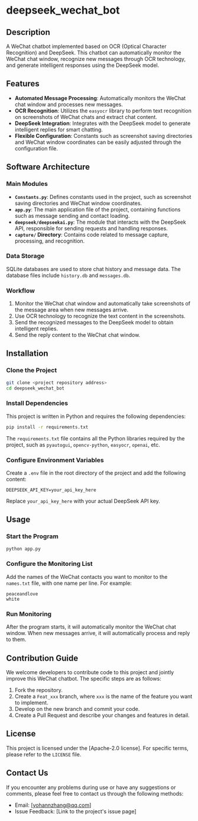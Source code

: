 # deepseek_wechat_bot

## Description
A WeChat chatbot implemented based on OCR (Optical Character Recognition) and DeepSeek. This chatbot can automatically monitor the WeChat chat window, recognize new messages through OCR technology, and generate intelligent responses using the DeepSeek model.

## Features
- **Automated Message Processing**: Automatically monitors the WeChat chat window and processes new messages.
- **OCR Recognition**: Utilizes the `easyocr` library to perform text recognition on screenshots of WeChat chats and extract chat content.
- **DeepSeek Integration**: Integrates with the DeepSeek model to generate intelligent replies for smart chatting.
- **Flexible Configuration**: Constants such as screenshot saving directories and WeChat window coordinates can be easily adjusted through the configuration file.

## Software Architecture

### Main Modules
- **`Constants.py`**: Defines constants used in the project, such as screenshot saving directories and WeChat window coordinates.
- **`app.py`**: The main application file of the project, containing functions such as message sending and contact loading.
- **`deepseek/deepseekai.py`**: The module that interacts with the DeepSeek API, responsible for sending requests and handling responses.
- **`capture/` Directory**: Contains code related to message capture, processing, and recognition.

### Data Storage
SQLite databases are used to store chat history and message data. The database files include `history.db` and `messages.db`.

### Workflow
1. Monitor the WeChat chat window and automatically take screenshots of the message area when new messages arrive.
2. Use OCR technology to recognize the text content in the screenshots.
3. Send the recognized messages to the DeepSeek model to obtain intelligent replies.
4. Send the reply content to the WeChat chat window.

## Installation

### Clone the Project
```bash
git clone <project repository address>
cd deepseek_wechat_bot
```

### Install Dependencies
This project is written in Python and requires the following dependencies:
```bash
pip install -r requirements.txt
```
The `requirements.txt` file contains all the Python libraries required by the project, such as `pyautogui`, `opencv-python`, `easyocr`, `openai`, etc.

### Configure Environment Variables
Create a `.env` file in the root directory of the project and add the following content:
```plaintext
DEEPSEEK_API_KEY=your_api_key_here
```
Replace `your_api_key_here` with your actual DeepSeek API key.

## Usage

### Start the Program
```bash
python app.py
```

### Configure the Monitoring List
Add the names of the WeChat contacts you want to monitor to the `names.txt` file, with one name per line. For example:
```plaintext
peaceandlove
white
```

### Run Monitoring
After the program starts, it will automatically monitor the WeChat chat window. When new messages arrive, it will automatically process and reply to them.

## Contribution Guide
We welcome developers to contribute code to this project and jointly improve this WeChat chatbot. The specific steps are as follows:

1. Fork the repository.
2. Create a `Feat_xxx` branch, where `xxx` is the name of the feature you want to implement.
3. Develop on the new branch and commit your code.
4. Create a Pull Request and describe your changes and features in detail.

## License
This project is licensed under the [Apache-2.0 license]. For specific terms, please refer to the `LICENSE` file.

## Contact Us
If you encounter any problems during use or have any suggestions or comments, please feel free to contact us through the following methods:

- Email: [yohannzhang@qq.com]
- Issue Feedback: [Link to the project's issue page]